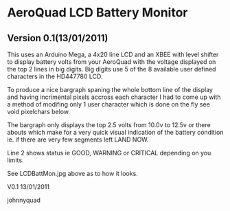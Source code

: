 AeroQuad LCD Battery Monitor
========================================

Version 0.1(13/01/2011)
-----------------------
This uses an Arduino Mega, a 4x20 line LCD and an XBEE with level shifter to display battery volts from your AeroQuad with the voltage displayed on the top 2 lines in big digits. Big digits use 5 of the 8 available user defined characters in the HD447780 LCD.

To produce a nice bargraph spaning the whole bottom line of the display and having incrimental pixels accross each character I had to come up with a method of modifing only 1 user character which is done on the fly see void pixelchars below.

The bargraph only displays the top 2.5 volts from 10.0v to 12.5v or there abouts which make for a very quick visual indication of the battery condition ie. if there are very few segments left LAND NOW.

Line 2 shows status ie GOOD, WARNING or CRITICAL depending on you limits.

See LCDBattMon.jpg above as to how it looks.

V0.1 13/01/2011

johnnyquad